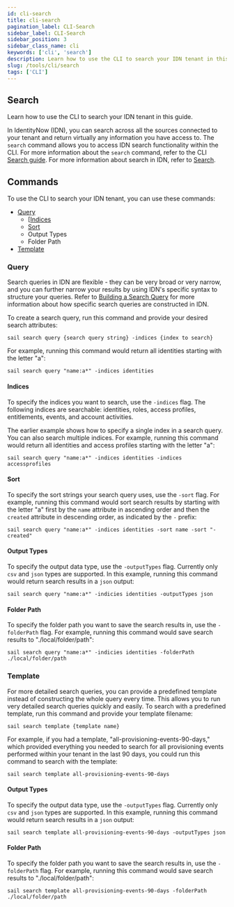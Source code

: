 ```yaml
---
id: cli-search
title: cli-search
pagination_label: CLI-Search
sidebar_label: CLI-Search
sidebar_position: 3
sidebar_class_name: cli
keywords: ['cli', 'search']
description: Learn how to use the CLI to search your IDN tenant in this guide. 
slug: /tools/cli/search
tags: ['CLI']
---
```


## Search

Learn how to use the CLI to search your IDN tenant in this guide. 

In IdentityNow (IDN), you can search across all the sources connected to your tenant and return virtually any information you have access to. The `search` command allows you to access IDN search functionality within the CLI. For more information about the `search` command, refer to the CLI [Search guide](https://developer.sailpoint.com/idn/tools/cli/search). For more information about search in IDN, refer to [Search](https://developer.sailpoint.com/idn/api/v3/search).

## Commands 

To use the CLI to search your IDN tenant, you can use these commands: 

- [Query](#query)
    - [[Indices](#indices)
    - [Sort](#sort)
    - Output Types
    - Folder Path
- [Template](#template)

### Query

Search queries in IDN are flexible - they can be very broad or very narrow, and you can further narrow your results by using IDN's specific syntax to structure your queries. Refer to [Building a Search Query](https://documentation.sailpoint.com/saas/help/search/building-query.html) for more information about how specific search queries are constructed in IDN. 

To create a search query, run this command and provide your desired search attributes: 

```shell
sail search query {search query string} -indices {index to search}
```
For example, running this command would return all identities starting with the letter "a":

```shell
sail search query "name:a*" -indices identities 
```

#### Indices

To specify the indices you want to search, use the `-indices` flag. The following indices are searchable: identities, roles, access profiles, entitlements, events, and account activities. 

The earlier example shows how to specify a single index in a search query. You can also search multiple indices. For example, running this command would return all identities and access profiles starting with the letter "a":

```shell
sail search query "name:a*" -indices identities -indices accessprofiles
```

#### Sort

To specify the sort strings your search query uses, use the `-sort` flag. For example, running this command would sort search results by starting with the letter "a" first by the `name` attribute in ascending order and then the `created` attribute in descending order, as indicated by the `-` prefix:

```shell
sail search query "name:a*" -indices identities -sort name -sort "-created" 
```

#### Output Types

To specify the output data type, use the `-outputTypes` flag. Currently only `csv` and `json` types are supported. In this example, running this command would return search results in a `json` output: 

```shell
sail search query "name:a*" -indicies identities -outputTypes json
```

#### Folder Path

To specify the folder path you want to save the search results in, use the `-folderPath` flag. For example, running this command would save search results to "./local/folder/path": 

```shell
sail search query "name:a*" -indicies identities -folderPath ./local/folder/path
```

### Template 

For more detailed search queries, you can provide a predefined template instead of constructing the whole query every time. This allows you to run very detailed search queries quickly and easily. To search with a predefined template, run this command and provide your template filename: 

```shell
sail search template {template name}
```
For example, if you had a template, "all-provisioning-events-90-days," which provided everything you needed to search for all provisioning events performed within your tenant in the last 90 days, you could run this command to search with the template: 

```shell
sail search template all-provisioning-events-90-days
```

#### Output Types

To specify the output data type, use the `-outputTypes` flag. Currently only `csv` and `json` types are supported. In this example, running this command would return search results in a `json` output: 

```shell
sail search template all-provisioning-events-90-days -outputTypes json
```

#### Folder Path

To specify the folder path you want to save the search results in, use the `-folderPath` flag. For example, running this command would save search results to "./local/folder/path": 

```shell
sail search template all-provisioning-events-90-days -folderPath ./local/folder/path
```



